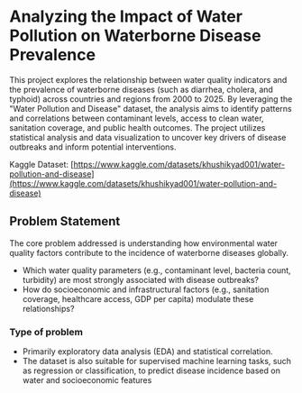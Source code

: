 # Analyzing the Impact of Water Pollution on Waterborne Disease Prevalence


This project explores the relationship between water quality indicators and the prevalence of waterborne diseases (such as diarrhea, cholera, and typhoid) across countries and regions from 2000 to 2025. By leveraging the "Water Pollution and Disease" dataset, the analysis aims to identify patterns and correlations between contaminant levels, access to clean water, sanitation coverage, and public health outcomes. The project utilizes statistical analysis and data visualization to uncover key drivers of disease outbreaks and inform potential interventions.

Kaggle Dataset: [https://www.kaggle.com/datasets/khushikyad001/water-pollution-and-disease](https://www.kaggle.com/datasets/khushikyad001/water-pollution-and-disease)

## Problem Statement
The core problem addressed is understanding how environmental water quality factors contribute to the incidence of waterborne diseases globally.

- Which water quality parameters (e.g., contaminant level, bacteria count, turbidity) are most strongly associated with disease outbreaks?
- How do socioeconomic and infrastructural factors (e.g., sanitation coverage, healthcare access, GDP per capita) modulate these relationships?

### Type of problem
- Primarily exploratory data analysis (EDA) and statistical correlation.
- The dataset is also suitable for supervised machine learning tasks, such as regression or classification, to predict disease incidence based on water and socioeconomic features

